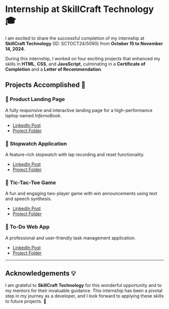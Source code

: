 # Internship at SkillCraft Technology 🎓  

I am excited to share the successful completion of my internship at **SkillCraft Technology** (ID: SCTOCT24/5090) from **October 15 to November 14, 2024**.  

During this internship, I worked on four exciting projects that enhanced my skills in **HTML**, **CSS**, and **JavaScript**, culminating in a **Certificate of Completion** and a **Letter of Recommendation**.  

## Projects Accomplished 📂  

### 🌟 Product Landing Page  
A fully responsive and interactive landing page for a high-performance laptop named *InfernoBook*.  
- [LinkedIn Post](#)  
- [Project Folder](./SCT_WD_1)  

### 🌟 Stopwatch Application  
A feature-rich stopwatch with lap recording and reset functionality.  
- [LinkedIn Post](#)  
- [Project Folder](./SCT_WD_2)  

### 🌟 Tic-Tac-Toe Game  
A fun and engaging two-player game with win announcements using text and speech synthesis.  
- [LinkedIn Post](#)  
- [Project Folder](./SCT_WD_3)  

### 🌟 To-Do Web App  
A professional and user-friendly task management application.  
- [LinkedIn Post](#)  
- [Project Folder](./SCT_WD_4)  

---

## Acknowledgements 💡  
I am grateful to **SkillCraft Technology** for this wonderful opportunity and to my mentors for their invaluable guidance. This internship has been a pivotal step in my journey as a developer, and I look forward to applying these skills to future projects. 🚀  

```
